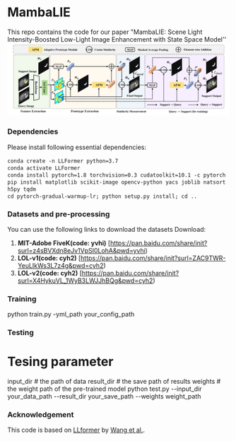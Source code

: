 # MambaLIE
This repo contains the code for our paper "MambaLIE: Scene Light Intensity-Boosted Low-Light Image Enhancement with State Space Model''
![image](https://github.com/shiyi0306/DGPANet/blob/main/DGPANet_framework.png?raw=true) 

### Dependencies
Please install following essential dependencies:
```
conda create -n LLFormer python=3.7
conda activate LLFormer
conda install pytorch=1.8 torchvision=0.3 cudatoolkit=10.1 -c pytorch
pip install matplotlib scikit-image opencv-python yacs joblib natsort h5py tqdm
cd pytorch-gradual-warmup-lr; python setup.py install; cd ..
```

### Datasets and pre-processing
You can use the following links to download the datasets
Download:  
1. **MIT-Adobe FiveK(code: yvhi)**  [https://pan.baidu.com/share/init?surl=z4sBVXdn8eJv1VpSI0LohA&pwd=yvhi)  
2. **LOL-v1(code: cyh2)** [https://pan.baidu.com/share/init?surl=ZAC9TWR-YeuLIkWs3L7z4g&pwd=cyh2)  
3. **LOL-v2(code: cyh2)** [https://pan.baidu.com/share/init?surl=X4HykuVL_1WyB3LWJJhBQg&pwd=cyh2)  



### Training  
python train.py -yml_path your_config_path

### Testing
# Tesing parameter 
input_dir # the path of data
result_dir # the save path of results 
weights # the weight path of the pre-trained model
python test.py --input_dir your_data_path --result_dir your_save_path --weights weight_path


### Acknowledgement
This code is based on [LLformer](https://doi.org/10.1609/aaai.v37i3.25364) by [Wang et al.](https://github.com/ZJLAB-AMMI/Q-Net).
